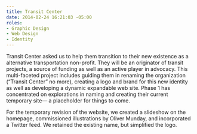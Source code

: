```yaml
---
title: Transit Center
date: 2014-02-24 16:21:03 -05:00
roles:
- Graphic Design
- Web Design
- Identity
---
```

Transit Center asked us to help them transition to their new existence as a alternative transportation non-profit. They will be an originator of transit projects, a source of funding as well as an active player in advocacy. This multi-faceted project includes guiding them in renaming the organization (“Transit Center” no more), creating a logo and brand for this new identity as well as developing a dynamic expandable web site. Phase 1 has concentrated on explorations in naming and creating their current temporary site— a placeholder for things to come.

For the temporary revision of the website, we created a slideshow on the homepage, commissioned illustrations by Oliver Munday, and incorporated a Twitter feed. We retained the existing name, but simplified the logo.
